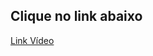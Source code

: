 ## Clique no link abaixo

[Link Vídeo](https://1drv.ms/u/s!AqzOeJdGAlnmgvUBCYRdnawkyqrC5Q?e=9RpMDE)
